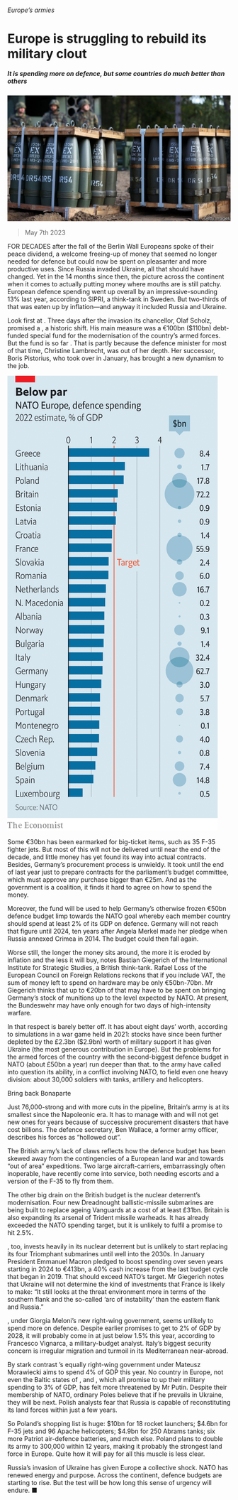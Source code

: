 ###### Europe’s armies

# Europe is struggling to rebuild its military clout 

##### It is spending more on defence, but some countries do much better than others 

![image](images/20230506_EUP503.jpg) 

> May 7th 2023 


FOR DECADES after the fall of the Berlin Wall Europeans spoke of their peace dividend, a welcome freeing-up of money that seemed no longer needed for defence but could now be spent on pleasanter and more productive uses. Since Russia invaded Ukraine, all that should have changed. Yet in the 14 months since then, the picture across the continent when it comes to actually putting money where mouths are is still patchy. European defence spending went up overall by an impressive-sounding 13% last year, according to SIPRI, a think-tank in Sweden. But two-thirds of that was eaten up by inflation—and anyway it included Russia and Ukraine.

Look first at . Three days after the invasion its chancellor, Olaf Scholz, promised a , a historic shift. His main measure was a €100bn ($110bn) debt-funded special fund for the modernisation of the country’s armed forces. But the fund is so far . That is partly because the defence minister for most of that time, Christine Lambrecht, was out of her depth. Her successor, Boris Pistorius, who took over in January, has brought a new dynamism to the job. 

![image](images/20230513_EPC004.png) 


Some €30bn has been earmarked for big-ticket items, such as 35 F-35 fighter jets. But most of this will not be delivered until near the end of the decade, and little money has yet found its way into actual contracts. Besides, Germany’s procurement process is unwieldy. It took until the end of last year just to prepare contracts for the parliament’s budget committee, which must approve any purchase bigger than €25m. And as the government is a coalition, it finds it hard to agree on how to spend the money.

Moreover, the fund will be used to help Germany’s otherwise frozen €50bn defence budget limp towards the NATO goal whereby each member country should spend at least 2% of its GDP on defence. Germany will not reach that figure until 2024, ten years after Angela Merkel made her pledge when Russia annexed Crimea in 2014. The budget could then fall again.

Worse still, the longer the money sits around, the more it is eroded by inflation and the less it will buy, notes Bastian Giegerich of the International Institute for Strategic Studies, a British think-tank. Rafael Loss of the European Council on Foreign Relations reckons that if you include VAT, the sum of money left to spend on hardware may be only €50bn-70bn. Mr Giegerich thinks that up to €20bn of that may have to be spent on bringing Germany’s stock of munitions up to the level expected by NATO. At present, the Bundeswehr may have only enough for two days of high-intensity warfare. 

In that respect is barely better off. It has about eight days’ worth, according to simulations in a war game held in 2021: stocks have since been further depleted by the £2.3bn ($2.9bn) worth of military support it has given Ukraine (the most generous contribution in Europe). But the problems for the armed forces of the country with the second-biggest defence budget in NATO (about £50bn a year) run deeper than that.  to the army have called into question its ability, in a conflict involving NATO, to field even one heavy division: about 30,000 soldiers with tanks, artillery and helicopters.

Bring back Bonaparte

Just 76,000-strong and with more cuts in the pipeline, Britain’s army is at its smallest since the Napoleonic era. It has to manage with  and will not get new ones for years because of successive procurement disasters that have cost billions. The defence secretary, Ben Wallace, a former army officer, describes his forces as “hollowed out”. 

The British army’s lack of claws reflects how the defence budget has been skewed away from the contingencies of a European land war and towards “out of area” expeditions. Two large aircraft-carriers, embarrassingly often inoperable, have recently come into service, both needing escorts and a version of the F-35 to fly from them. 

The other big drain on the British budget is the nuclear deterrent’s modernisation. Four new Dreadnought ballistic-missile submarines are being built to replace ageing Vanguards at a cost of at least £31bn. Britain is also expanding its arsenal of Trident missile warheads. It has already exceeded the NATO spending target, but it is unlikely to fulfil a promise to hit 2.5%.

, too, invests heavily in its nuclear deterrent but is unlikely to start replacing its four Triomphant submarines until well into the 2030s. In January President Emmanuel Macron pledged to boost spending over seven years starting in 2024 to €413bn, a 40% cash increase from the last budget cycle that began in 2019. That should exceed NATO’s target. Mr Giegerich notes that Ukraine will not determine the kind of investments that France is likely to make: “It still looks at the threat environment more in terms of the southern flank and the so-called ‘arc of instability’ than the eastern flank and Russia.” 

, under Giorgia Meloni’s new right-wing government, seems unlikely to spend more on defence. Despite earlier promises to get to 2% of GDP by 2028, it will probably come in at just below 1.5% this year, according to Francesco Vignarca, a military-budget analyst. Italy’s biggest security concern is irregular migration and turmoil in its Mediterranean near-abroad. 

By stark contrast ’s equally right-wing government under Mateusz Morawiecki aims to spend 4% of GDP this year. No country in Europe, not even the Baltic states of , and , which all promise to up their military spending to 3% of GDP, has felt more threatened by Mr Putin. Despite their membership of NATO, ordinary Poles believe that if he prevails in Ukraine, they will be next. Polish analysts fear that Russia is capable of reconstituting its land forces within just a few years. 

So Poland’s shopping list is huge: $10bn for 18  rocket launchers; $4.6bn for F-35 jets and 96 Apache helicopters; $4.9bn for 250 Abrams tanks; six more Patriot air-defence batteries, and much else. Poland plans to double its army to 300,000 within 12 years, making it probably the strongest land force in Europe. Quite how it will pay for all this muscle is less clear. 

Russia’s invasion of Ukraine has given Europe a collective shock. NATO has renewed energy and purpose. Across the continent, defence budgets are starting to rise. But the test will be how long this sense of urgency will endure. ■

